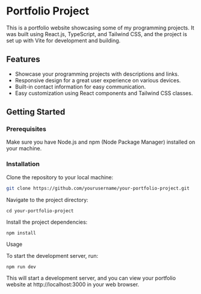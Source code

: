 # Portfolio Project

This is a portfolio website showcasing some of my programming projects. It was built using React.js, TypeScript, and Tailwind CSS, and the project is set up with Vite for development and building.

## Features

- Showcase your programming projects with descriptions and links.
- Responsive design for a great user experience on various devices.
- Built-in contact information for easy communication.
- Easy customization using React components and Tailwind CSS classes.

## Getting Started

### Prerequisites

Make sure you have Node.js and npm (Node Package Manager) installed on your machine.

### Installation

Clone the repository to your local machine:

   ```bash
   git clone https://github.com/yourusername/your-portfolio-project.git
   ````
Navigate to the project directory:
   

    cd your-portfolio-project


Install the project dependencies:



    npm install

Usage

To start the development server, run:



    npm run dev

This will start a development server, and you can view your portfolio website at http://localhost:3000 in your web browser.
